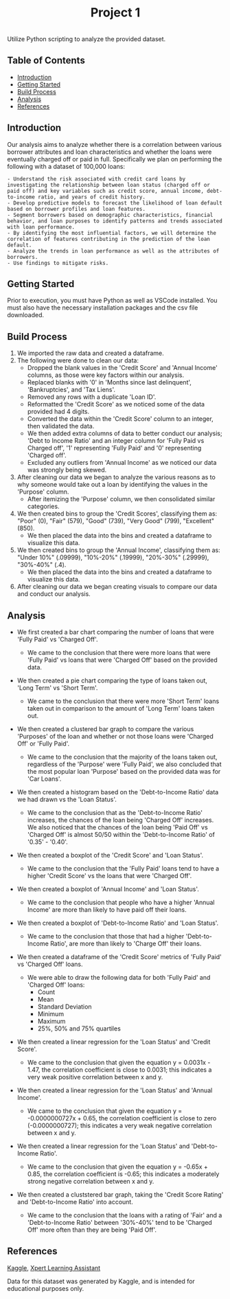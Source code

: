 <h1 align="center"> Project 1 </h1> <br>
Utilize Python scripting to analyze the provided dataset.

## Table of Contents

- [Introduction](#introduction)
- [Getting Started](#getting-started)
- [Build Process](#build-process)
- [Analysis](#analysis)
- [References](#references)


## Introduction

Our analysis aims to analyze whether there is a correlation between various borrower attributes and loan characteristics and whether the loans were eventually charged off or paid in full. Specifically we plan on performing the following with a dataset of 100,000 loans:

    - Understand the risk associated with credit card loans by investigating the relationship between loan status (charged off or paid off) and key variables such as credit score, annual income, debt-to-income ratio, and years of credit history.
    - Develop predictive models to forecast the likelihood of loan default based on borrower profiles and loan features.
    - Segment borrowers based on demographic characteristics, financial behavior, and loan purposes to identify patterns and trends associated with loan performance.
    - By identifying the most influential factors, we will determine the correlation of features contributing in the prediction of the loan default.
    - Analyze the trends in loan performance as well as the attributes of borrowers.
    - Use findings to mitigate risks.


## Getting Started

Prior to execution, you must have Python as well as VSCode installed. You must also have the necessary installation packages and the csv file downloaded.


## Build Process

1) We imported the raw data and created a dataframe.
2) The following were done to clean our data:
    - Dropped the blank values in the 'Credit Score' and 'Annual Income' columns, as those were key factors within our analysis.
    - Replaced blanks with '0' in 'Months since last delinquent', 'Bankruptcies', and 'Tax Liens'.
    - Removed any rows with a duplicate 'Loan ID'.
    - Reformatted the 'Credit Score' as we noticed some of the data provided had 4 digits.
    - Converted the data within the 'Credit Score' column to an integer, then validated the data.
    - We then added extra columns of data to better conduct our analysis; 'Debt to Income Ratio' and an integer column for 'Fully Paid vs Charged off', '1' representing 'Fully Paid' and '0' representing 'Charged off'.
    - Excluded any outliers from 'Annual Income' as we noticed our data was strongly being skewed.
3) After cleaning our data we began to analyze the various reasons as to why someone would take out a loan by identifying the values in the 'Purpose' column.
    - After itemizing the 'Purpose' column, we then consolidated similar categories.
4) We then created bins to group the 'Credit Scores', classifying them as: "Poor" (0), "Fair" (579), "Good" (739), "Very Good" (799), "Excellent" (850).
    - We then placed the data into the bins and created a dataframe to visualize this data.
5) We then created bins to group the 'Annual Income', classifying them as: "Under 10%" (.09999), "10%-20%" (.19999), "20%-30%" (.29999), "30%-40%" (.4).
    - We then placed the data into the bins and created a dataframe to visualize this data.
3) After cleaning our data we began creating visuals to compare our data and conduct our analysis.


## Analysis

- We first created a bar chart comparing the number of loans that were 'Fully Paid' vs 'Charged Off'.
    - We came to the conclusion that there were more loans that were 'Fully Paid' vs loans that were 'Charged Off' based on the provided data.
 
- We then created a pie chart comparing the type of loans taken out, 'Long Term' vs 'Short Term'.
    - We came to the conclusion that there were more 'Short Term' loans taken out in comparison to the amount of 'Long Term' loans taken out.
 
- We then created a clustered bar graph to compare the various 'Purposes' of the loan and whether or not those loans were 'Charged Off' or 'Fully Paid'.
    - We came to the conclusion that the majority of the loans taken out, regardless of the 'Purpose' were 'Fully Paid', we also concluded that the most popular loan 'Purpose' based on the provided data was for 'Car Loans'.

- We then created a histogram based on the 'Debt-to-Income Ratio' data we had drawn vs the 'Loan Status'.
    - We came to the conclusion that as the 'Debt-to-Income Ratio' increases, the chances of the loan being 'Charged Off' increases. We also noticed that the chances of the loan being 'Paid Off' vs 'Charged Off' is almost 50/50 within the 'Debt-to-Income Ratio' of '0.35' - '0.40'.
 
- We then created a boxplot of the 'Credit Score' and 'Loan Status'.
    - We came to the conclusion that the 'Fully Paid' loans tend to have a higher 'Credit Score' vs the loans that were 'Charged Off'.
 
- We then created a boxplot of 'Annual Income' and 'Loan Status'.
    - We came to the conclusion that people who have a higher 'Annual Income' are more than likely to have paid off their loans.
 
- We then created a boxplot of 'Debt-to-Income Ratio' and 'Loan Status'.
    - We came to the conclusion that those that had a higher 'Debt-to-Income Ratio', are more than likely to 'Charge Off' their loans.
 
- We then created a dataframe of the 'Credit Score' metrics of 'Fully Paid' vs 'Charged Off' loans.
    - We were able to draw the following data for both 'Fully Paid' and 'Charged Off' loans:
        - Count
        - Mean
        - Standard Deviation
        - Minimum
        - Maximum
        - 25%, 50% and 75% quartiles
          
- We then created a linear regression for the 'Loan Status' and 'Credit Score'.
    - We came to the conclusion that given the equation y = 0.0031x - 1.47, the correlation coefficient is close to 0.0031; this indicates a very weak positive correlation between x and y.

- We then created a linear regression for the 'Loan Status' and 'Annual Income'.
    - We came to the conclusion that given the equation y = -0.0000000727x + 0.65, the correlation coefficient is close to zero (-0.0000000727); this indicates a very weak negative correlation between x and y. 

- We then created a linear regression for the 'Loan Status' and 'Debt-to-Income Ratio'.
    - We came to the conclusion that given the equation y = -0.65x + 0.85, the correlation coefficient is -0.65; this indicates a moderately strong negative correlation between x and y.
 
- We then created a cluststered bar graph, taking the 'Credit Score Rating' and 'Debt-to-Income Ratio' into account.
    - We came to the conclusion that the loans with a rating of 'Fair' and a 'Debt-to-Income Ratio' between '30%-40%' tend to be 'Charged Off' more often than they are being 'Paid Off'.

## References

[Kaggle](https://www.kaggle.com/datasets/fatmayousufmohamed/credit-card),
[Xpert Learning Assistant](https://bootcampspot.instructure.com/courses/5057/external_tools/313)

Data for this dataset was generated by Kaggle, and is intended for educational purposes only.
